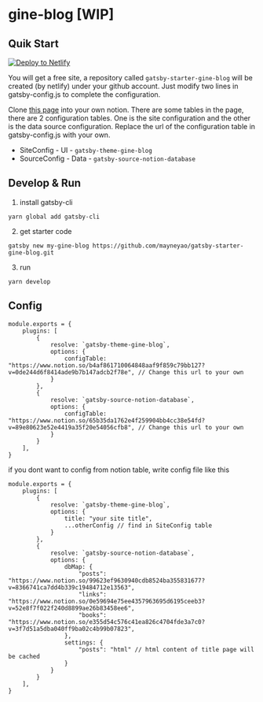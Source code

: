 # gine-blog [WIP]



## Quik Start

<a href="https://app.netlify.com/start/deploy?repository=https://github.com/mayneyao/gatsby-starter-gine-blog" target="_blank"><img src="https://www.netlify.com/img/deploy/button.svg" alt="Deploy to Netlify"></a>


You will get a free site, a repository called `gatsby-starter-gine-blog` will be created (by netlify) under your github account. Just modify two lines in gatsby-config.js to complete the configuration.

Clone [this page](https://www.notion.so/share-blog-table-60e00520137944a4a45a437c7d089488) into your own notion. There are some tables in the page, there are 2 configuration tables. One is the site configuration and the other is the data source configuration. Replace the url of the configuration table in gatsby-config.js with your own.


+ SiteConfig - UI -  `gatsby-theme-gine-blog`     
+ SourceConfig - Data -  `gatsby-source-notion-database` 
    

## Develop & Run


1. install gatsby-cli

```
yarn global add gatsby-cli
```

2. get starter code 

```
gatsby new my-gine-blog https://github.com/mayneyao/gatsby-starter-gine-blog.git

```
3. run 

```
yarn develop
```

## Config

```
module.exports = {
    plugins: [
        {
            resolve: `gatsby-theme-gine-blog`,
            options: {
                configTable: "https://www.notion.so/b4af861710064848aaf9f859c79bb127?v=0de244d6f8414ade9b7b147adcb2f78e", // Change this url to your own
            }
        },
        {
            resolve: `gatsby-source-notion-database`,
            options: {
                configTable: "https://www.notion.so/65b35da1762e4f259904bb4cc38e54fd?v=89e80623e52e4419a35f20e54056cfb8", // Change this url to your own
            }
        }
    ],
}
```

if you dont want to config from notion table, write config file like this

```
module.exports = {
    plugins: [
        {
            resolve: `gatsby-theme-gine-blog`,
            options: {
                title: "your site title",
                ...otherConfig // find in SiteConfig table
            }
        },
        {
            resolve: `gatsby-source-notion-database`,
            options: {
                dbMap: {
                    "posts": "https://www.notion.so/99623ef9630940cdb8524ba355831677?v=8366741ca7dd4b339c19484712e13563",
                    "links": "https://www.notion.so/0e59694e75ee4357963695d6195ceeb3?v=52e8f7f022f240d8899ae26b83458ee6",
                    "books": "https://www.notion.so/e355d54c576c41ea826c4704fde3a7c0?v=3f7d51a5dba040ff9ba02c4b99b07823",
                },
                settings: {
                    "posts": "html" // html content of title page will be cached
                }
            }
        }
    ],
}
```